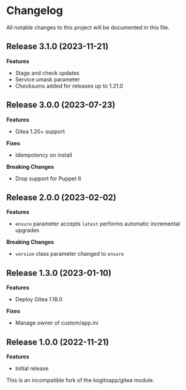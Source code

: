 # Changelog

All notable changes to this project will be documented in this file.

## Release 3.1.0 (2023-11-21)

**Features**

- Stage and check updates
- Service umask parameter
- Checksums added for releases up to 1.21.0

## Release 3.0.0 (2023-07-23)

**Features**

- Gitea 1.20+ support

**Fixes**

- Idempotency on install

**Breaking Changes**

- Drop support for Puppet 6

## Release 2.0.0 (2023-02-02)

**Features**

- `ensure` parameter accepts `latest`
  performs automatic incremental upgrades

**Breaking Changes**

- `version` class parameter changed to `ensure`

## Release 1.3.0 (2023-01-10)

**Features**

- Deploy Gitea 1.18.0

**Fixes**

- Manage owner of custom/app.ini

## Release 1.0.0 (2022-11-21)

**Features**

- Initial release

This is an incompatible fork of the kogitoapp/gitea module.
